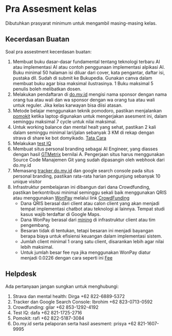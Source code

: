 # Pra Assesment kelas

Dibutuhkan prasyarat minimum untuk mengambil masing-masing kelas.

## Kecerdasan Buatan

Soal pra assestment kecerdasan buatan:
1. Membuat buku dasar-dasar fundamental tentang teknologi terbaru AI atau implementasi AI atau contoh penggunaan implementasi alpikasi AI. Buku minimal 50 halaman isi diluar dari cover, kata pengantar, daftar isi, pustaka dll. Sudah di submit ke Bukupedia. Gunakan canva dalam membuat buku agar bisa maksimal ilustrasinya. 1 Buku maksimal 5 penulis boleh melibatkan dosen.
2. Melakukan pendaftaran di [do.my.id](https://www.do.my.id/) mengisi nama sponsor dengan nama orang tua atau wali dan wa sponsor dengan wa orang tua atau wali untuk reguler. Jika kelas karwayan bisa diisi atasan.
3. Metode belajar menggunakan teknik pomodoro, pastikan menjalankan [pomokit](http://www.do.my.id/pomokit/) ketika laptop digunakan untuk mengerjakan asesment ini, dalam seminggu maksimal 7 cycle untuk nilai maksimal.
4. Untuk working balance dan mental healt yang sehat, pastikan 2 kali dalam seminggu minimal lari/jalan sebanyak 3 KM di rekap dengan strava di share ke bot domyikado. [Tata Cara](https://www.do.my.id/mentalhealt-strava/)
5. Melakukan [test IQ](http://www.do.my.id/testiq/)
6. Membuat situs personal branding sebagai AI Engineer, yang diasses dengan hasil [GTMetrix](https://gtmetrix.com/) bernilai A. Pengerjaan situs harus menggunakan Source Code Manajemen Git yang sudah dipasangin oleh webhook dari do.my.id
7. Memasang [tracker do.my.id](http://www.do.my.id/tracker/) dan google search console pada situs personal branding, pastikan rata-rata harian pengunjung sebanyak 10 unique visitor
8. Infrastruktur pembelajaran ini dibangun dari dana Crowdfunding, pastikan berkontribusi minimal seminggu sekali baik menggunakan QRIS atau menggunakan [WonPay](https://www.do.my.id/mining/) melalui link [CrowdFunding](https://www.do.my.id/crowdfunding/)
   * Dana QRIS berasal dari client atau calon client yang akan menjadi tempat implementasi chatbot atau teknologi ai lainnya. Tempat studi kasus wajib terdaftar di Google Maps.
   * Dana WonPay berasal dari [mining](https://www.do.my.id/mining/) di infrastruktur client atau tim pengembang.
   * Besaran tidak di tentukan, tetapi besaran ini menjadi bayangan berapa biaya untuk efisiensi keuangan dalam implementasi sistem.
   * Jumlah client minimal 1 orang satu client, disarankan lebih agar nilai lebih maksimal.
   * Untuk jumlah besar fee nya jika menggunakan WonPay diatur menjadi 0.0226 dengan cara seperti ini [Fee](https://www.do.my.id/fee-transaction/)

## Helpdesk
Ada pertanyaan jangan sungkan untuk menghubungi:
1. Strava dan mental health: Dirga +62 822-6889-5372
2. Tracker dan Google Search Console: Ibrohim +62 823-0713-0592
3. Crowdfunding: gilar +62 853-1292-4192
4. Test IQ: dafa +62 821-1725-2716
5. Pomokit: rafi +62 822-5187-3084
6. Do.my.id serta pelaporan serta hasil asesment: prisya +62 821-1607-9995


